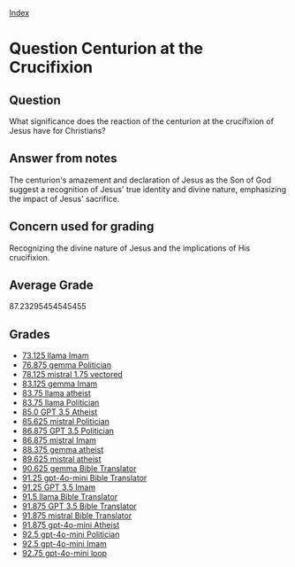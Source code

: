 
[Index](../../index.md)
# Question Centurion at the Crucifixion
## Question
What significance does the reaction of the centurion at the crucifixion of Jesus have for Christians?

## Answer from notes
The centurion's amazement and declaration of Jesus as the Son of God suggest a recognition of Jesus' true identity and divine nature, emphasizing the impact of Jesus' sacrifice.

## Concern used for grading
Recognizing the divine nature of Jesus and the implications of His crucifixion.

## Average Grade
87.23295454545455

## Grades
 * [73.125 llama Imam](../answers/llama_Imam/Centurion_at_the_Crucifixion.md)
 * [76.875 gemma Politician](../answers/gemma_Politician/Centurion_at_the_Crucifixion.md)
 * [78.125 mistral 1.75 vectored](../answers/mistral_1.75_vectored/Centurion_at_the_Crucifixion.md)
 * [83.125 gemma Imam](../answers/gemma_Imam/Centurion_at_the_Crucifixion.md)
 * [83.75 llama atheist](../answers/llama_atheist/Centurion_at_the_Crucifixion.md)
 * [83.75 llama Politician](../answers/llama_Politician/Centurion_at_the_Crucifixion.md)
 * [85.0 GPT 3.5 Atheist](../answers/GPT_3.5_Atheist/Centurion_at_the_Crucifixion.md)
 * [85.625 mistral Politician](../answers/mistral_Politician/Centurion_at_the_Crucifixion.md)
 * [86.875 GPT 3.5 Politician](../answers/GPT_3.5_Politician/Centurion_at_the_Crucifixion.md)
 * [86.875 mistral Imam](../answers/mistral_Imam/Centurion_at_the_Crucifixion.md)
 * [88.375 gemma atheist](../answers/gemma_atheist/Centurion_at_the_Crucifixion.md)
 * [89.625 mistral atheist](../answers/mistral_atheist/Centurion_at_the_Crucifixion.md)
 * [90.625 gemma Bible Translator](../answers/gemma_Bible_Translator/Centurion_at_the_Crucifixion.md)
 * [91.25 gpt-4o-mini Bible Translator](../answers/gpt-4o-mini_Bible_Translator/Centurion_at_the_Crucifixion.md)
 * [91.25 GPT 3.5 Imam](../answers/GPT_3.5_Imam/Centurion_at_the_Crucifixion.md)
 * [91.5 llama Bible Translator](../answers/llama_Bible_Translator/Centurion_at_the_Crucifixion.md)
 * [91.875 GPT 3.5 Bible Translator](../answers/GPT_3.5_Bible_Translator/Centurion_at_the_Crucifixion.md)
 * [91.875 mistral Bible Translator](../answers/mistral_Bible_Translator/Centurion_at_the_Crucifixion.md)
 * [91.875 gpt-4o-mini Atheist](../answers/gpt-4o-mini_Atheist/Centurion_at_the_Crucifixion.md)
 * [92.5 gpt-4o-mini Politician](../answers/gpt-4o-mini_Politician/Centurion_at_the_Crucifixion.md)
 * [92.5 gpt-4o-mini Imam](../answers/gpt-4o-mini_Imam/Centurion_at_the_Crucifixion.md)
 * [92.75 gpt-4o-mini loop](../answers/gpt-4o-mini_loop/Centurion_at_the_Crucifixion.md)
